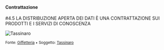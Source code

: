 #### Contrattazione

<span class="tesi">#4.5 LA DISTRIBUZIONE APERTA DEI DATI È UNA CONTRATTAZIONE SUI PRODOTTI E I SERVIZI DI CONOSCENZA</span>

![Tassinaro](../assets/images/tassinaroset03.gif ':size=450x100%')

<small> Fonte: [Giffetteria](http://giffetteria.it/gif/il-tassinaro-15/) • Soggetto: [Tassinaro](https://it.wikipedia.org/wiki/Smetto_quando_voglio_(film))</small>
